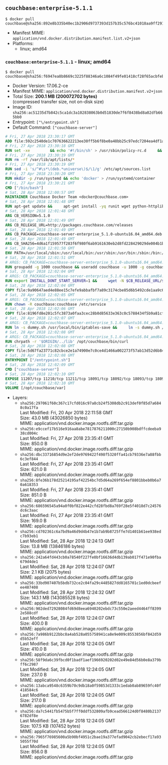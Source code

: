 ## `couchbase:enterprise-5.1.1`

```console
$ docker pull couchbase@sha256:892e8b335b40ec1b2906d9737393d157b35c576bc41018aa9ff2916c4229b7df
```

-	Manifest MIME: `application/vnd.docker.distribution.manifest.list.v2+json`
-	Platforms:
	-	linux; amd64

### `couchbase:enterprise-5.1.1` - linux; amd64

```console
$ docker pull couchbase@sha256:f6947ea8b8669c3225f88346a6c1084f49fe01418cf28f65acbfeb6e21ef3438
```

-	Docker Version: 17.06.2-ce
-	Manifest MIME: `application/vnd.docker.distribution.manifest.v2+json`
-	Total Size: **200.1 MB (200072702 bytes)**  
	(compressed transfer size, not on-disk size)
-	Image ID: `sha256:ac51235d7b842c5ca1dc3a102838063b0d51830de7f6f8438bd8a02dfb665bb0`
-	Entrypoint: `["\/entrypoint.sh"]`
-	Default Command: `["couchbase-server"]`

```dockerfile
# Fri, 27 Apr 2018 23:30:17 GMT
ADD file:592c2540de1c707636622213ee30ff5b6f8be0a48bb25c97edc7204ea4df1a81 in / 
# Fri, 27 Apr 2018 23:30:18 GMT
RUN set -xe 		&& echo '#!/bin/sh' > /usr/sbin/policy-rc.d 	&& echo 'exit 101' >> /usr/sbin/policy-rc.d 	&& chmod +x /usr/sbin/policy-rc.d 		&& dpkg-divert --local --rename --add /sbin/initctl 	&& cp -a /usr/sbin/policy-rc.d /sbin/initctl 	&& sed -i 's/^exit.*/exit 0/' /sbin/initctl 		&& echo 'force-unsafe-io' > /etc/dpkg/dpkg.cfg.d/docker-apt-speedup 		&& echo 'DPkg::Post-Invoke { "rm -f /var/cache/apt/archives/*.deb /var/cache/apt/archives/partial/*.deb /var/cache/apt/*.bin || true"; };' > /etc/apt/apt.conf.d/docker-clean 	&& echo 'APT::Update::Post-Invoke { "rm -f /var/cache/apt/archives/*.deb /var/cache/apt/archives/partial/*.deb /var/cache/apt/*.bin || true"; };' >> /etc/apt/apt.conf.d/docker-clean 	&& echo 'Dir::Cache::pkgcache ""; Dir::Cache::srcpkgcache "";' >> /etc/apt/apt.conf.d/docker-clean 		&& echo 'Acquire::Languages "none";' > /etc/apt/apt.conf.d/docker-no-languages 		&& echo 'Acquire::GzipIndexes "true"; Acquire::CompressionTypes::Order:: "gz";' > /etc/apt/apt.conf.d/docker-gzip-indexes 		&& echo 'Apt::AutoRemove::SuggestsImportant "false";' > /etc/apt/apt.conf.d/docker-autoremove-suggests
# Fri, 27 Apr 2018 23:30:19 GMT
RUN rm -rf /var/lib/apt/lists/*
# Fri, 27 Apr 2018 23:30:19 GMT
RUN sed -i 's/^#\s*\(deb.*universe\)$/\1/g' /etc/apt/sources.list
# Fri, 27 Apr 2018 23:30:20 GMT
RUN mkdir -p /run/systemd && echo 'docker' > /run/systemd/container
# Fri, 27 Apr 2018 23:30:21 GMT
CMD ["/bin/bash"]
# Sat, 28 Apr 2018 12:00:57 GMT
MAINTAINER Couchbase Docker Team <docker@couchbase.com>
# Sat, 28 Apr 2018 12:01:48 GMT
RUN apt-get update &&     apt-get install -yq runit wget python-httplib2 chrpath     lsof lshw sysstat net-tools numactl  &&     apt-get autoremove && apt-get clean &&     rm -rf /var/lib/apt/lists/* /tmp/* /var/tmp/*
# Sat, 28 Apr 2018 12:01:48 GMT
ARG CB_VERSION=5.1.0
# Sat, 28 Apr 2018 12:01:49 GMT
ARG CB_RELEASE_URL=http://packages.couchbase.com/releases
# Sat, 28 Apr 2018 12:01:49 GMT
ARG CB_PACKAGE=couchbase-server-enterprise_5.1.0-ubuntu16.04_amd64.deb
# Sat, 28 Apr 2018 12:01:49 GMT
ARG CB_SHA256=4d6a1f159577f283f6f980f6ab9161630eb2d8fd228429029de004b1be46ad76
# Sat, 28 Apr 2018 12:01:50 GMT
ENV PATH=/usr/local/sbin:/usr/local/bin:/usr/sbin:/usr/bin:/sbin:/bin:/opt/couchbase/bin:/opt/couchbase/bin/tools:/opt/couchbase/bin/install
# Sat, 28 Apr 2018 12:01:51 GMT
# ARGS: CB_PACKAGE=couchbase-server-enterprise_5.1.0-ubuntu16.04_amd64.deb CB_RELEASE_URL=http://packages.couchbase.com/releases CB_SHA256=4d6a1f159577f283f6f980f6ab9161630eb2d8fd228429029de004b1be46ad76 CB_VERSION=5.1.0
RUN groupadd -g 1000 couchbase && useradd couchbase -u 1000 -g couchbase -M
# Sat, 28 Apr 2018 12:02:04 GMT
# ARGS: CB_PACKAGE=couchbase-server-enterprise_5.1.0-ubuntu16.04_amd64.deb CB_RELEASE_URL=http://packages.couchbase.com/releases CB_SHA256=4d6a1f159577f283f6f980f6ab9161630eb2d8fd228429029de004b1be46ad76 CB_VERSION=5.1.0
RUN export INSTALL_DONT_START_SERVER=1 &&     wget -N $CB_RELEASE_URL/$CB_VERSION/$CB_PACKAGE &&     echo "$CB_SHA256  $CB_PACKAGE" | sha256sum -c - &&     dpkg -i ./$CB_PACKAGE && rm -f ./$CB_PACKAGE
# Sat, 28 Apr 2018 12:02:04 GMT
COPY file:9a90647aed4e88ee15c7efe9abbafbf7a89c3174cbe85d6b5492cde1aa9c6355 in /etc/service/couchbase-server/run 
# Sat, 28 Apr 2018 12:02:05 GMT
# ARGS: CB_PACKAGE=couchbase-server-enterprise_5.1.0-ubuntu16.04_amd64.deb CB_RELEASE_URL=http://packages.couchbase.com/releases CB_SHA256=4d6a1f159577f283f6f980f6ab9161630eb2d8fd228429029de004b1be46ad76 CB_VERSION=5.1.0
RUN chown -R couchbase:couchbase /etc/service
# Sat, 28 Apr 2018 12:02:06 GMT
COPY file:8196fd8e201c5fc3873a0faa3cec28b0d85633e363c0c5788434f5b9a81cfa5b in /usr/local/bin/ 
# Sat, 28 Apr 2018 12:02:07 GMT
# ARGS: CB_PACKAGE=couchbase-server-enterprise_5.1.0-ubuntu16.04_amd64.deb CB_RELEASE_URL=http://packages.couchbase.com/releases CB_SHA256=4d6a1f159577f283f6f980f6ab9161630eb2d8fd228429029de004b1be46ad76 CB_VERSION=5.1.0
RUN ln -s dummy.sh /usr/local/bin/iptables-save &&     ln -s dummy.sh /usr/local/bin/lvdisplay &&     ln -s dummy.sh /usr/local/bin/vgdisplay &&     ln -s dummy.sh /usr/local/bin/pvdisplay
# Sat, 28 Apr 2018 12:02:08 GMT
# ARGS: CB_PACKAGE=couchbase-server-enterprise_5.1.0-ubuntu16.04_amd64.deb CB_RELEASE_URL=http://packages.couchbase.com/releases CB_SHA256=4d6a1f159577f283f6f980f6ab9161630eb2d8fd228429029de004b1be46ad76 CB_VERSION=5.1.0
RUN chrpath -r '$ORIGIN/../lib' /opt/couchbase/bin/curl
# Sat, 28 Apr 2018 12:02:08 GMT
COPY file:5d67fa23771c82cbce2e1a74900e7c0ce4d1466a002273f57ab13d52d6b844b3 in / 
# Sat, 28 Apr 2018 12:02:08 GMT
ENTRYPOINT ["/entrypoint.sh"]
# Sat, 28 Apr 2018 12:02:09 GMT
CMD ["couchbase-server"]
# Sat, 28 Apr 2018 12:02:10 GMT
EXPOSE 11207/tcp 11210/tcp 11211/tcp 18091/tcp 18092/tcp 18093/tcp 18094/tcp 8091/tcp 8092/tcp 8093/tcp 8094/tcp
# Sat, 28 Apr 2018 12:02:10 GMT
VOLUME [/opt/couchbase/var]
```

-	Layers:
	-	`sha256:297061f60c367c17cfd016c97a8cb24f5308db2c913def0f85d7a6848c0a17fa`  
		Last Modified: Fri, 20 Apr 2018 22:11:58 GMT  
		Size: 43.0 MB (43026850 bytes)  
		MIME: application/vnd.docker.image.rootfs.diff.tar.gzip
	-	`sha256:e9ccef17b516e916aa8abe7817876211000c27150b908bdffcdeeba938cd004c`  
		Last Modified: Fri, 27 Apr 2018 23:35:41 GMT  
		Size: 850.0 B  
		MIME: application/vnd.docker.image.rootfs.diff.tar.gzip
	-	`sha256:dbc33716854d9e2ef2de9769422f498f5320ffa41cb79336e7a88fbb6c3ef844`  
		Last Modified: Fri, 27 Apr 2018 23:35:41 GMT  
		Size: 621.0 B  
		MIME: application/vnd.docker.image.rootfs.diff.tar.gzip
	-	`sha256:8fe36b178d25214195af42254bc7d5d64a269f654ef8801bbeb0b6a70a618353`  
		Last Modified: Fri, 27 Apr 2018 23:35:41 GMT  
		Size: 851.0 B  
		MIME: application/vnd.docker.image.rootfs.diff.tar.gzip
	-	`sha256:686596545a94a0f0bf822e442cfd28fbd8a769f28e5f4018d7c24576dc6c3aac`  
		Last Modified: Fri, 27 Apr 2018 23:35:41 GMT  
		Size: 169.0 B  
		MIME: application/vnd.docker.image.rootfs.diff.tar.gzip
	-	`sha256:cd702361c6a7bd9a46d9d4b47e1b7ab9b8725ffe7d1401b61ee938edc7b93eb1`  
		Last Modified: Sat, 28 Apr 2018 12:24:13 GMT  
		Size: 13.8 MB (13846186 bytes)  
		MIME: application/vnd.docker.image.rootfs.diff.tar.gzip
	-	`sha256:242a64fd443cb0a78540f227fe0bf16636d4db139ab017f471e90fba679d4de1`  
		Last Modified: Sat, 28 Apr 2018 12:24:07 GMT  
		Size: 2.1 KB (2075 bytes)  
		MIME: application/vnd.docker.image.rootfs.diff.tar.gzip
	-	`sha256:33bd907407b5bdb732ce2c04fa29c4485827dd8165701c1ed0dcbeefee487408`  
		Last Modified: Sat, 28 Apr 2018 12:24:32 GMT  
		Size: 143.1 MB (143085528 bytes)  
		MIME: application/vnd.docker.image.rootfs.diff.tar.gzip
	-	`sha256:902ded72928084fd69d8eea6940202ebdc73c550e2aeed4464ff83992e588cdf`  
		Last Modified: Sat, 28 Apr 2018 12:24:07 GMT  
		Size: 400.0 B  
		MIME: application/vnd.docker.image.rootfs.diff.tar.gzip
	-	`sha256:7a986b9122bbc8a4ab528a055758941ca8e9e009c8553856bf842d59d5b52eff`  
		Last Modified: Sat, 28 Apr 2018 12:24:05 GMT  
		Size: 410.0 B  
		MIME: application/vnd.docker.image.rootfs.diff.tar.gzip
	-	`sha256:58f9da6c39fbcd0f1badf1aef1966920202d02e49e84d56b0e8a379bff6c2987`  
		Last Modified: Sat, 28 Apr 2018 12:24:05 GMT  
		Size: 237.0 B  
		MIME: application/vnd.docker.image.rootfs.diff.tar.gzip
	-	`sha256:13abca9548c6359b70c9db18a0f59853d1333c1edab0ab89659fc40f418584c6`  
		Last Modified: Sat, 28 Apr 2018 12:24:05 GMT  
		Size: 217.0 B  
		MIME: application/vnd.docker.image.rootfs.diff.tar.gzip
	-	`sha256:da7c5441fb5475b5f7ff0ddf532809afb9cead566124d0f8480b21376782df8e`  
		Last Modified: Sat, 28 Apr 2018 12:24:05 GMT  
		Size: 107.5 KB (107452 bytes)  
		MIME: application/vnd.docker.image.rootfs.diff.tar.gzip
	-	`sha256:7965f76985600a5b90bf4951c2bae19a377efad9042cb2ebecf17a935055f70d`  
		Last Modified: Sat, 28 Apr 2018 12:24:05 GMT  
		Size: 856.0 B  
		MIME: application/vnd.docker.image.rootfs.diff.tar.gzip
